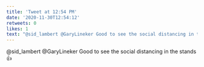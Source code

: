 ```yaml
---
title: 'Tweet at 12:54 PM'
date: '2020-11-30T12:54:12'
retweets: 0
likes: 1
text: "@sid_lambert @GaryLineker Good to see the social distancing in the stands 👍"
---
```

@sid_lambert @GaryLineker Good to see the social distancing in the stands 👍